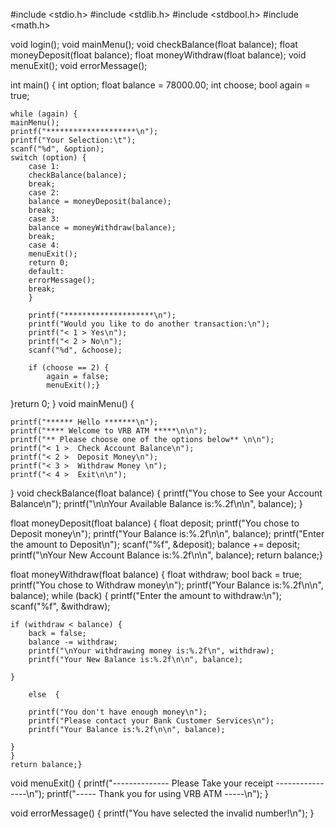 #include <stdio.h>
#include <stdlib.h>
#include <stdbool.h>
#include <math.h>

void login();
void mainMenu();
void checkBalance(float balance);
float moneyDeposit(float balance);
float moneyWithdraw(float balance);
void menuExit();
void errorMessage();

int main() {
    int option;
    float balance = 78000.00;
    int choose;
    bool again = true;

    while (again) {
    mainMenu();
    printf("********************\n");
    printf("Your Selection:\t");
    scanf("%d", &option);
    switch (option) {
        case 1:
        checkBalance(balance);
        break;
        case 2:
        balance = moneyDeposit(balance);
        break;
        case 3:
        balance = moneyWithdraw(balance);
        break;
        case 4:
        menuExit();
        return 0;
        default:
        errorMessage();
        break;
        }

        printf("********************\n");
        printf("Would you like to do another transaction:\n");
        printf("< 1 > Yes\n");
        printf("< 2 > No\n");
        scanf("%d", &choose);
        
        if (choose == 2) {
            again = false;
            menuExit();}

}return 0;
}
void mainMenu() {

    printf("****** Hello *******\n");
    printf("**** Welcome to VRB ATM *****\n\n");
    printf("** Please choose one of the options below** \n\n");
    printf("< 1 >  Check Account Balance\n");
    printf("< 2 >  Deposit Money\n");
    printf("< 3 >  Withdraw Money \n");
    printf("< 4 >  Exit\n\n");

}
void checkBalance(float balance) {
    printf("You chose to See your Account Balance\n");
    printf("\n\nYour Available Balance is:%.2f\n\n", balance);
}

float moneyDeposit(float balance) {
    float deposit;
    printf("You chose to Deposit money\n");
    printf("Your Balance is:%.2f\n\n", balance);
    printf("Enter the amount to Deposit\n");
    scanf("%f", &deposit);
    balance += deposit;
    printf("\nYour New Account Balance is:%.2f\n\n", balance);
    return balance;}

float moneyWithdraw(float balance) {
    float withdraw;
    bool back = true;
    printf("You chose to Withdraw money\n");
    printf("Your Balance is:%.2f\n\n", balance);
    while (back) {
    printf("Enter the amount to withdraw:\n");
    scanf("%f", &withdraw);


    if (withdraw < balance) {
        back = false;
        balance -= withdraw;
        printf("\nYour withdrawing money is:%.2f\n", withdraw);
        printf("Your New Balance is:%.2f\n\n", balance);

    }

        else  {

        printf("You don't have enough money\n");
        printf("Please contact your Bank Customer Services\n");
        printf("Your Balance is:%.2f\n\n", balance);

    }
    }
    return balance;}
void menuExit() {
    printf("-------------- Please Take your receipt ----------------\n");
    printf("----- Thank you for using VRB ATM -----\n");
}

void errorMessage() {
    printf("You have selected the invalid number!\n");
}

